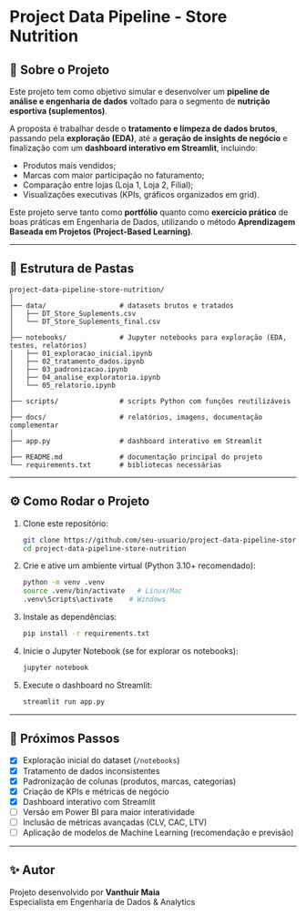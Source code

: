 # Project Data Pipeline - Store Nutrition

## 📌 Sobre o Projeto

Este projeto tem como objetivo simular e desenvolver um **pipeline de análise e engenharia de dados**
voltado para o segmento de **nutrição esportiva (suplementos)**.

A proposta é trabalhar desde o **tratamento e limpeza de dados brutos**, passando pela **exploração (EDA)**,
até a **geração de insights de negócio** e finalização com um **dashboard interativo em Streamlit**, incluindo:

- Produtos mais vendidos;
- Marcas com maior participação no faturamento;
- Comparação entre lojas (Loja 1, Loja 2, Filial);
- Visualizações executivas (KPIs, gráficos organizados em grid).

Este projeto serve tanto como **portfólio** quanto como **exercício prático** de boas práticas em Engenharia de Dados,
utilizando o método **Aprendizagem Baseada em Projetos (Project-Based Learning)**.

---

## 📂 Estrutura de Pastas

```
project-data-pipeline-store-nutrition/
│
├── data/                  # datasets brutos e tratados
│   ├── DT_Store_Suplements.csv
│   └── DT_Store_Suplements_final.csv
│
├── notebooks/             # Jupyter notebooks para exploração (EDA, testes, relatórios)
│   ├── 01_exploracao_inicial.ipynb
│   ├── 02_tratamento_dados.ipynb
│   ├── 03_padronizacao.ipynb
│   ├── 04_analise_exploratoria.ipynb
│   └── 05_relatorio.ipynb
│
├── scripts/               # scripts Python com funções reutilizáveis
│
├── docs/                  # relatórios, imagens, documentação complementar
│
├── app.py                 # dashboard interativo em Streamlit
│
├── README.md              # documentação principal do projeto
└── requirements.txt       # bibliotecas necessárias
```

---

## ⚙️ Como Rodar o Projeto

1. Clone este repositório:

   ```bash
   git clone https://github.com/seu-usuario/project-data-pipeline-store-nutrition.git
   cd project-data-pipeline-store-nutrition
   ```

2. Crie e ative um ambiente virtual (Python 3.10+ recomendado):

   ```bash
   python -m venv .venv
   source .venv/bin/activate   # Linux/Mac
   .venv\Scripts\activate    # Windows
   ```

3. Instale as dependências:

   ```bash
   pip install -r requirements.txt
   ```

4. Inicie o Jupyter Notebook (se for explorar os notebooks):

   ```bash
   jupyter notebook
   ```

5. Execute o dashboard no Streamlit:
   ```bash
   streamlit run app.py
   ```

---

## 🚀 Próximos Passos

- [x] Exploração inicial do dataset (`/notebooks`)
- [x] Tratamento de dados inconsistentes
- [x] Padronização de colunas (produtos, marcas, categorias)
- [x] Criação de KPIs e métricas de negócio
- [x] Dashboard interativo com Streamlit
- [ ] Versão em Power BI para maior interatividade
- [ ] Inclusão de métricas avançadas (CLV, CAC, LTV)
- [ ] Aplicação de modelos de Machine Learning (recomendação e previsão)

---

## ✨ Autor

Projeto desenvolvido por **Vanthuir Maia**  
Especialista em Engenharia de Dados & Analytics
